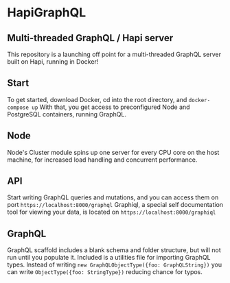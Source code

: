# HapiGraphQL

## Multi-threaded GraphQL / Hapi server

This repository is a launching off point for a multi-threaded GraphQL server built on Hapi, running in Docker!

## Start

To get started, download Docker, cd into the root directory, and `docker-compose up`
With that, you get access to preconfigured Node and PostgreSQL containers, running GraphQL.

## Node

Node's Cluster module spins up one server for every CPU core on the host machine, for increased load handling and concurrent performance.

## API

Start writing GraphQL queries and mutations, and you can access them on port ```https://localhost:8000/graphql```
Graphiql, a special self documentation tool for viewing your data, is located on ```https://localhost:8000/graphiql```

## GraphQL

GraphQL scaffold includes a blank schema and folder structure, but will not run until you populate it.
Included is a utilities file for importing GraphQL types. Instead of writing ```new GraphQLObjectType({foo: GraphQLString})``` you can write ```ObjectType({foo: StringType})``` reducing chance for typos.